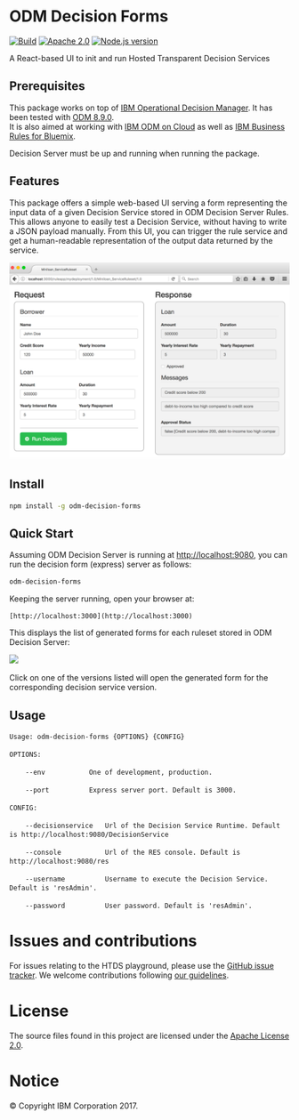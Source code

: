# ODM Decision Forms

[![Build][travis-image]][travis-url]
[![Apache 2.0][license-badge]][LICENSE]
[![Node.js version][nodejs-badge]][nodejs]

A React-based UI to init and run Hosted Transparent Decision Services

## Prerequisites

This package works on top of [IBM Operational Decision Manager](http://www-03.ibm.com/software/products/en/odm). 
It has been tested with [ODM 8.9.0](https://www-01.ibm.com/common/ssi/cgi-bin/ssialias?infotype=OC&subtype=NA&htmlfid=897/ENUS5725-B69&appname=totalstorage#description).
<br>It is also aimed at working with [IBM ODM on Cloud](http://www-03.ibm.com/software/products/en/ibm-operational-decision-manager-on-cloud)
as well as [IBM Business Rules for Bluemix](https://console.bluemix.net/catalog/services/business-rules).

Decision Server must be up and running when running the package.

## Features

This package offers a simple web-based UI serving a form representing the input data of a given Decision Service stored in 
ODM Decision Server Rules.
This allows anyone to easily test a Decision Service, without having to write a JSON payload manually.
From this UI, you can trigger the rule service and get a human-readable representation of the output data returned by 
the service.

![Screenshots](./screenshots/screenshot.png)

## Install

```bash
npm install -g odm-decision-forms
```

## Quick Start

Assuming ODM Decision Server is running at [http://localhost:9080](http://localhost:9080), you can run the decision 
form (express) server as follows:

```bash
odm-decision-forms
```

Keeping the server running, open your browser at:

    [http://localhost:3000](http://localhost:3000)

This displays the list of generated forms for each ruleset stored in ODM Decision Server:

<img src="https://raw.githubusercontent.com/ODMDev/odm-decision-forms/master/screenshots/home.png" width="50%"></img>

Click on one of the versions listed will open the generated form for the corresponding decision service version.

## Usage

```
Usage: odm-decision-forms {OPTIONS} {CONFIG}

OPTIONS:

    --env           One of development, production.

    --port          Express server port. Default is 3000.

CONFIG:

    --decisionservice   Url of the Decision Service Runtime. Default is http://localhost:9080/DecisionService

    --console           Url of the RES console. Default is http://localhost:9080/res

    --username          Username to execute the Decision Service. Default is 'resAdmin'.

    --password          User password. Default is 'resAdmin'.

```

# Issues and contributions
For issues relating to the HTDS playground, please use the [GitHub issue tracker](../../issues).
We welcome contributions following [our guidelines](CONTRIBUTING.md).

# License
The source files found in this project are licensed under the [Apache License 2.0](LICENSE).

# Notice
© Copyright IBM Corporation 2017.

[travis-image]: https://img.shields.io/travis/ODMDev/odm-decision-forms/master.svg?label=build
[travis-url]: https://travis-ci.org/ODMDev/odm-decision-forms
[license-badge]: https://img.shields.io/badge/license-Apache%202.0-blue.svg
[license]: https://github.com/ODMDev/odm-decision-forms/blob/master/LICENSE
[nodejs-badge]: https://img.shields.io/badge/node->=%206.9-blue.svg
[nodejs]: https://nodejs.org/dist/latest-v6.x/docs/api/
[npm-badge]: https://img.shields.io/badge/npm->=%203.10.8-blue.svg
[npm]: https://docs.npmjs.com/
